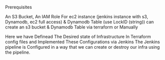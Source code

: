 Prerequisites

An S3 Bucket, An IAM Role For ec2 instance (jenkins instance with s3, Dynamodb, ec2 full access) & Dynamodb Table (use LockID (string)) 
can create an s3 bucket & Dynamodb Table via terraform or Manually 


Here we have Definead The Desired state of Infrastructure In Terraform config files and Implemented These Configurations via Jenkins 
The Jenkins pipeline is Configured in a way that we can create or destroy our infra using the pipeline.


